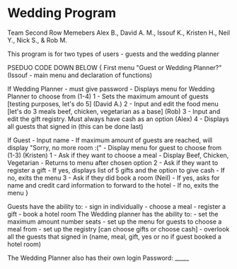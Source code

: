# Wedding Program
Team Second Row
Memebers Alex B., David A. M., Issouf K., Kristen H., Neil Y., Nick S., & Rob M.

This program is for two types of users - guests and the wedding planner

PSEDUO CODE DOWN BELOW
{
First menu "Guest or Wedding Planner?" (Issouf - main menu and declaration of functions)

If Wedding Planner - must give password
         - Displays menu for Wedding Planner to choose from (1-4)
             1 - Sets the maximum amount of guests [testing purposes, let's do 5] (David A.) 
             2 - Input and edit the food menu [let's do 3 meals beef, chicken, vegetarian as a base] (Rob)
             3 - Input and edit the gift registry. Must always have cash as an option (Alex) 
             4 - Displays all guests that signed in (this can be done last) 
             
If Guest - Input name
         - If maximum amount of guests are reached, will display "Sorry, no more room :("
         - Display menu for guest to choose from (1-3) (Kristen) 
             1 - Ask if they want to choose a meal
                 - Display Beef, Chicken, Vegetarian 
                 - Returns to menu after chosen option
             2 - Ask if they want to register a gift
                 - If yes, displays list of 5 gifts and the option to give cash
                 - If no, exits the menu
             3 - Ask if they did book a room (Neil)
                 - If yes, asks for name and credit card information to forward to the hotel
                 - If no, exits the menu
}

  Guests have the ability to:
        - sign in individually
        - choose a meal
        - register a gift
        - book a hotel room 
  The Wedding planner has the ability to:
        - set the maximum amount number seats 
        - set up the menu for guests to choose a meal from 
        - set up the registry [can choose gifts or choose cash]
        - overlook all the guests that signed in 
                  (name, meal, gift, yes or no if guest booked a hotel room)
                  
  The Wedding Planner also has their own login
    Password: _____

